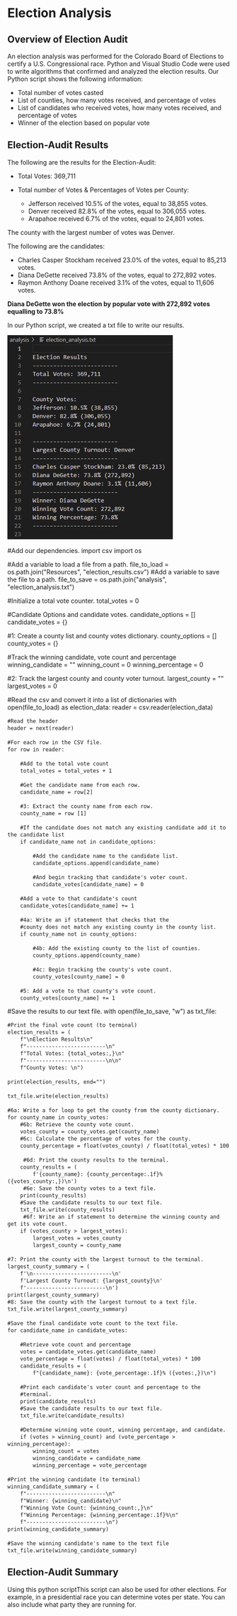 # Election Analysis 
## Overview of Election Audit
An election analysis was performed for the Colorado Board of Elections to certify a U.S. Congressional race. Python and Visual Studio Code were used to write algorithms that confirmed and analyzed the election results. Our Python script shows the following information:
- Total number of votes casted
- List of counties, how many votes received, and percentage of votes
- List of candidates who received votes, how many votes received, and percentage of votes
- Winner of the election based on popular vote
## Election-Audit Results
The following are the results for the Election-Audit:
- Total Votes: 369,711
- Total number of Votes & Percentages of Votes per County:

  - Jefferson received 10.5% of the votes, equal to 38,855 votes.
  - Denver received 82.8% of the votes, equal to 306,055 votes.
  - Arapahoe received 6.7% of the votes, equal to 24,801 votes.

The county with the largest number of votes was Denver.

The following are the candidates:

  - Charles Casper Stockham received 23.0% of the votes, equal to 85,213 votes.
  - Diana DeGette received 73.8% of the votes, equal to 272,892 votes.
  - Raymon Anthony Doane received 3.1% of the votes, equal to 11,606 votes.

**Diana DeGette won the election by popular vote with 272,892 votes equalling to 73.8%**

In our Python script, we created a txt file to write our results. 

![election_analysistxfile](election_analysistxfile.png)

#Add our dependencies.
import csv
import os

#Add a variable to load a file from a path.
file_to_load = os.path.join("Resources", "election_results.csv")
#Add a variable to save the file to a path.
file_to_save = os.path.join("analysis", "election_analysis.txt")

#Initialize a total vote counter.
total_votes = 0

#Candidate Options and candidate votes.
candidate_options = []
candidate_votes = {}

#1: Create a county list and county votes dictionary.
county_options = []
county_votes = {}

#Track the winning candidate, vote count and percentage
winning_candidate = ""
winning_count = 0
winning_percentage = 0

#2: Track the largest county and county voter turnout.
largest_county = ""
largest_votes = 0

#Read the csv and convert it into a list of dictionaries
with open(file_to_load) as election_data:
    reader = csv.reader(election_data)

    #Read the header
    header = next(reader)

    #For each row in the CSV file.
    for row in reader:

        #Add to the total vote count
        total_votes = total_votes + 1

        #Get the candidate name from each row.
        candidate_name = row[2]

        #3: Extract the county name from each row.
        county_name = row [1]

        #If the candidate does not match any existing candidate add it to the candidate list
        if candidate_name not in candidate_options:

            #Add the candidate name to the candidate list.
            candidate_options.append(candidate_name)

            #And begin tracking that candidate's voter count.
            candidate_votes[candidate_name] = 0

        #Add a vote to that candidate's count
        candidate_votes[candidate_name] += 1

        #4a: Write an if statement that checks that the
        #county does not match any existing county in the county list.
        if county_name not in county_options:

            #4b: Add the existing county to the list of counties.
            county_options.append(county_name)

            #4c: Begin tracking the county's vote count.
            county_votes[county_name] = 0

        #5: Add a vote to that county's vote count.
        county_votes[county_name] += 1


#Save the results to our text file.
with open(file_to_save, "w") as txt_file:

    #Print the final vote count (to terminal)
    election_results = (
        f"\nElection Results\n"
        f"-------------------------\n"
        f"Total Votes: {total_votes:,}\n"
        f"-------------------------\n\n"
        f"County Votes: \n")

    print(election_results, end="")

    txt_file.write(election_results)

    #6a: Write a for loop to get the county from the county dictionary.
    for county_name in county_votes:
        #6b: Retrieve the county vote count.
        votes_county = county_votes.get(county_name)
        #6c: Calculate the percentage of votes for the county.
        county_percentage = float(votes_county) / float(total_votes) * 100

         #6d: Print the county results to the terminal.
        county_results = (
            f'{county_name}: {county_percentage:.1f}% ({votes_county:,})\n')
         #6e: Save the county votes to a text file.
        print(county_results)
        #Save the candidate results to our text file.
        txt_file.write(county_results)
         #6f: Write an if statement to determine the winning county and get its vote count.
        if (votes_county > largest_votes): 
            largest_votes = votes_county
            largest_county = county_name

    #7: Print the county with the largest turnout to the terminal.
    largest_county_summary = (
        f'\n-------------------------\n'
        f'Largest County Turnout: {largest_county}\n'
        f'-------------------------\n')
    print(largest_county_summary)
    #8: Save the county with the largest turnout to a text file.
    txt_file.write(largest_county_summary)

    #Save the final candidate vote count to the text file.
    for candidate_name in candidate_votes:

        #Retrieve vote count and percentage
        votes = candidate_votes.get(candidate_name)
        vote_percentage = float(votes) / float(total_votes) * 100
        candidate_results = (
            f"{candidate_name}: {vote_percentage:.1f}% ({votes:,})\n")

        #Print each candidate's voter count and percentage to the
        #terminal.
        print(candidate_results)
        #Save the candidate results to our text file.
        txt_file.write(candidate_results)

        #Determine winning vote count, winning percentage, and candidate.
        if (votes > winning_count) and (vote_percentage > winning_percentage):
            winning_count = votes
            winning_candidate = candidate_name
            winning_percentage = vote_percentage

    #Print the winning candidate (to terminal)
    winning_candidate_summary = (
        f"-------------------------\n"
        f"Winner: {winning_candidate}\n"
        f"Winning Vote Count: {winning_count:,}\n"
        f"Winning Percentage: {winning_percentage:.1f}%\n"
        f"-------------------------\n")
    print(winning_candidate_summary)

    #Save the winning candidate's name to the text file
    txt_file.write(winning_candidate_summary)
    
## Election-Audit Summary
Using this python scriptThis script can also be used for other elections. For example, in a presidential race you can determine votes per state. You can also include what party they are running for. 
